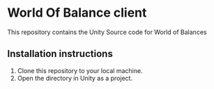 # World Of Balance client

This repository contains the Unity Source code for World of Balances

## Installation instructions
1. Clone this repository to your local machine.
2. Open the directory in Unity as a project.
